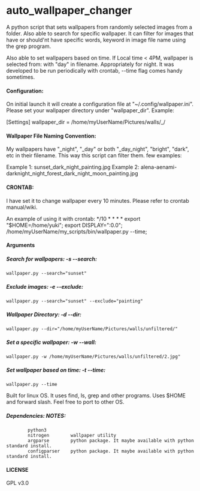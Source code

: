 # auto_wallpaper_changer
A python script that sets wallpapers from randomly selected images from a folder. Also able to search for specific wallpaper. It can filter for images that have or should'nt have specific words, keyword in image file name using the grep program. 

Also able to set wallpapers based on time. If Local time &lt; 4PM, wallpaper is selected from: with "day" in filename. Appropriately for night. It was developed to be run periodically with crontab, --time flag comes handy sometimes. 


#### Configuration:
On initial launch it will create a configuration file at "~/.config/wallpaper.ini". Please set your wallpaper directory under "wallpaper_dir".
Example:

[Settings]
wallpaper_dir = /home/myUserName/Pictures/walls/_/


#### Wallpaper File Naming Convention:
My wallpapers have "_night", "_day" or both "_day_night", "bright", "dark", etc in their filename. This way this script can filter them. 
few examples:

Example 1: sunset_dark_night_painting.jpg
Example 2: alena-aenami-darknight_night_forest_dark_night_moon_painting.jpg

#### CRONTAB:
I have set it to change wallpaper every 10 minutes. Please refer to crontab manual/wiki.

An example of using it with crontab:
*/10 * * * * export "$HOME=/home/yuki"; export DISPLAY=":0.0"; /home/myUserName/my_scripts/bin/wallpaper.py --time; 


#### Arguments

##### Search for wallpapers: -s --search:
`wallpaper.py --search="sunset"`

##### Exclude images: -e --exclude:
`wallpaper.py --search="sunset" --exclude="painting"`

##### Wallpaper Directory: -d --dir:
`wallpaper.py --dir="/home/myUserName/Pictures/walls/unfiltered/"`

##### Set a specific wallpaper: -w --wall:
`wallpaper.py -w /home/myUserName/Pictures/walls/unfiltered/2.jpg"`

##### Set wallpaper based on time: -t --time:
`wallpaper.py --time`


Built for linux OS. It uses find, ls, grep and other programs. Uses $HOME and forward slash. Feel free to port to other OS.
##### Dependencies:               NOTES:
            python3
            nitrogen        wallpaper utility
            argparse        python package. It maybe available with python standard install.
            configparser    python package. It maybe available with python standard install.

#### LICENSE
GPL v3.0
